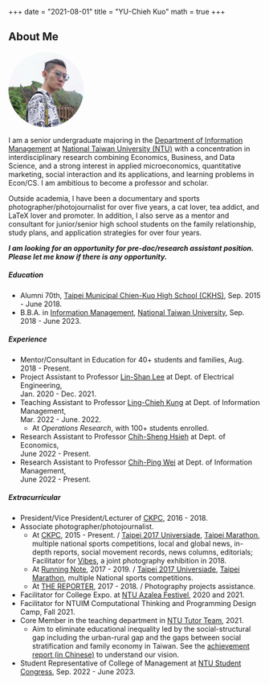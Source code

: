 
+++
date = "2021-08-01"
title = "YU-Chieh Kuo"
math = true
+++


## About Me
<div>
<img src = "/photo.jpg" class="avatar">
</div>
<style>
img{
  text-align: left;
  width: 150px;
  height: 150px;
  border-radius: 70%;
}
#left {    
 text-align: left;  
 }
</style>
<!--
{{< figure class="avatar" src="/photo.jpg" alt="Avatar">}}
-->

<!--<div style='text-align: justify; font-size: 16pt;'> --> 
I am a senior undergraduate majoring in the [Department of Information Management](https://management.ntu.edu.tw/en/IM)
at [National Taiwan University (NTU)](https://www.ntu.edu.tw/english/)
with a concentration
in interdisciplinary research combining Economics, Business, and Data Science, and 
a strong interest in applied microeconomics, quantitative marketing,
social interaction and its applications, and learning problems in Econ/CS.
I am ambitious to become a professor and scholar.

Outside academia, I have been a 
documentary and sports photographer/photojournalist for over five years, 
a cat lover, tea addict, and LaTeX lover and promoter.
In addition,
I also serve as a mentor and consultant for junior/senior high school students on the family relationship,
study plans, and application strategies for over four years. 

***I am looking for an opportunity for pre-doc/research assistant position. 
Please let me know if there is any opportunity.***

##### Education
- Alumni 70th, [Taipei Municipal Chien-Kuo High School (CKHS)](https://www2.ck.tp.edu.tw/en),
Sep. 2015 - June 2018.
- B.B.A. in [Information Management](https://management.ntu.edu.tw/en/IM), 
[National Taiwan University](https://www.ntu.edu.tw/english/), Sep. 2018 - June 2023.

##### Experience
- Mentor/Consultant in Education for 40+ students and families, Aug. 2018 - Present.
- Project Assistant to Professor [Lin-Shan Lee](https://linshanlee.com) at Dept. of Electrical Engineering,<br /> Jan. 2020 - Dec. 2021.
- Teaching Assistant to Professor [Ling-Chieh Kung](http://www.im.ntu.edu.tw/~lckung/) at Dept. of Information Management,<br /> Mar. 2022 - June. 2022.
  - At *Operations Research*, with 100+ students enrolled.
- Research Assistant to Professor [Chih-Sheng Hsieh](https://sites.google.com/site/chihshenghsieh/) at Dept. of Economics,<br /> June 2022 - Present.
- Research Assistant to Professor [Chih-Ping Wei](https://management.ntu.edu.tw/en/IM/faculty/teacher/sn/15) at Dept. of Information Management,<br /> June 2022 - Present.

##### Extracurricular
- President/Vice President/Lecturer of [CKPC](https://www.facebook.com/CKPC.tw), 2016 - 2018.
- Associate photographer/photojournalist.
  - At [CKPC](https://www.facebook.com/CKPC.tw), 2015 - Present. / 
  [Taipei 2017 Universiade](https://en.wikipedia.org/wiki/2017_Summer_Universiade), [Taipei Marathon](https://www.taipeicitymarathon.com),
  multiple national sports competitions, local and global news, in-depth reports, social movement records, news columns, editorials; 
  Facilitator for [Vibes](https://www.facebook.com/CKPC.tw/posts/1845340012170909:0), a joint photography exhibition in 2018.
  - At [Running Note](https://running.biji.co), 2017 - 2019. / 
  [Taipei 2017 Universiade](https://en.wikipedia.org/wiki/2017_Summer_Universiade), [Taipei Marathon](https://www.taipeicitymarathon.com),
  multiple National sports competitions.
  - At [THE REPORTER](https://www.twreporter.org), 2017 - 2018. / Photography projects assistance.
- Facilitator for College Expo. at [NTU Azalea Festivel](https://event.ntu.edu.tw/azalea/2022/eng.html), 2020 and 2021.
- Facilitator for NTUIM Computational Thinking and Programming Design Camp, Fall 2021.
- Core Member in the teaching department in [NTU Tutor Team](https://ntututorteam.com/), 2021.
  - Aim to eliminate educational inequality
  led by the social-structural gap including
  the urban-rural gap and the gaps between social stratification and family economy in Taiwan.
  See the [achievement report (in Chinese)](https://drive.google.com/file/d/1Nng5HRotynKWdHyqTVLZWLRga7oa-Fl4/view)
  to understand our vision.
- Student Representative of College of Management at 
[NTU Student Congress](https://www.facebook.com/NTUStudentCongress/), Sep. 2022 - June 2023.
